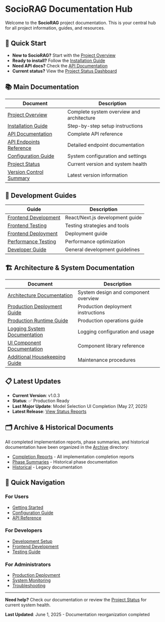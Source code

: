 # SocioRAG Documentation Hub

Welcome to the **SocioRAG** project documentation. This is your central hub for all project information, guides, and resources.

## 🚀 Quick Start

- **New to SocioRAG?** Start with the [Project Overview](./project_overview.md)
- **Ready to install?** Follow the [Installation Guide](./installation_guide.md)
- **Need API docs?** Check the [API Documentation](./api_documentation.md)
- **Current status?** View the [Project Status Dashboard](./project_status.md)

## 📚 Main Documentation

| Document | Description |
|----------|-------------|
| [Project Overview](./project_overview.md) | Complete system overview and architecture |
| [Installation Guide](./installation_guide.md) | Step-by-step setup instructions |
| [API Documentation](./api_documentation.md) | Complete API reference |
| [API Endpoints Reference](./api_endpoints_reference.md) | Detailed endpoint documentation |
| [Configuration Guide](./configuration_guide.md) | System configuration and settings |
| [Project Status](./project_status.md) | Current version and system health |
| [Version Control Summary](./version_control_summary.md) | Latest version information |

## 🔧 Development Guides

| Guide | Description |
|-------|-------------|
| [Frontend Development](./guides/frontend_development_guide.md) | React/Next.js development guide |
| [Frontend Testing](./guides/frontend_testing_guide.md) | Testing strategies and tools |
| [Frontend Deployment](./guides/frontend_deployment_guide.md) | Deployment guide |
| [Performance Testing](./guides/performance_testing_guide.md) | Performance optimization |
| [Developer Guide](./guides/developer_guide.md) | General development guidelines |

## 🏗️ Architecture & System Documentation

| Document | Description |
|----------|-------------|
| [Architecture Documentation](./architecture_documentation.md) | System design and component overview |
| [Production Deployment Guide](./production_deployment_guide.md) | Production deployment instructions |
| [Production Runtime Guide](./production_runtime_guide.md) | Production operations guide |
| [Logging System Documentation](./logging_system_documentation.md) | Logging configuration and usage |
| [UI Component Documentation](./ui_component_documentation.md) | Component library reference |
| [Additional Housekeeping Guide](./additional_housekeeping_guide.md) | Maintenance procedures |

## 📋 Latest Updates

- **Current Version**: v1.0.3
- **Status**: ✅ Production Ready
- **Last Major Update**: Model Selection UI Completion (May 27, 2025)
- **Latest Release**: [View Status Reports](./status_reports/)

## 🗂️ Archive & Historical Documents

All completed implementation reports, phase summaries, and historical documentation have been organized in the [Archive](./archive/) directory:

- [Completion Reports](./archive/completion_reports/) - All implementation completion reports
- [Phase Summaries](./archive/phase_summaries/) - Historical phase documentation
- [Historical](./archive/historical/) - Legacy documentation

## 🔗 Quick Navigation

### For Users

- [Getting Started](./installation_guide.md#quick-start)
- [Configuration Guide](./configuration_guide.md)
- [API Reference](./api_documentation.md)

### For Developers

- [Development Setup](./guides/developer_guide.md)
- [Frontend Development](./guides/frontend_development_guide.md)
- [Testing Guide](./guides/frontend_testing_guide.md)

### For Administrators

- [Production Deployment](./production_deployment_guide.md)
- [System Monitoring](./project_status.md)
- [Troubleshooting](./additional_housekeeping_guide.md)

---

**Need help?** Check our documentation or review the [Project Status](./project_status.md) for current system health.

**Last Updated**: June 1, 2025 - Documentation reorganization completed
